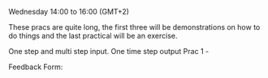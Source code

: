 Wednesday 14:00 to 16:00 (GMT+2)

These pracs are quite long, the first three will be demonstrations on how to do things and the last practical will be an exercise.

One step and multi step input. One time step output
Prac 1 - 





Feedback Form:
